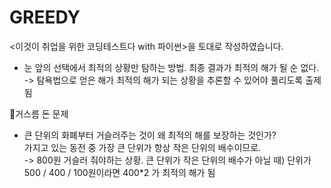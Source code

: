 # GREEDY

<이것이 취업을 위한 코딩테스트다 with 파이썬>을 토대로 작성하였습니다.

- 눈 앞의 선택에서 최적의 상황만 탐하는 방법. 최종 결과가 최적의 해가 될 순 없다. -> 탐욕법으로 얻은 해가 최적의 해가 되는 상황을 추론할 수 있어야 풀리도록 출제됨

📂거스름 돈 문제

- 큰 단위의 화폐부터 거슬러주는 것이 왜 최적의 해를 보장하는 것인가? <br> 가지고 있는 동전 중 가장 큰 단위가 항상 작은 단위의 배수이므로. <br>
  -> 800원 거슬러 줘야하는 상황. 큰 단위가 작은 단위의 배수가 아닐 때) 단위가 500 / 400 / 100원이라면 400\*2 가 최적의 해가 됨
